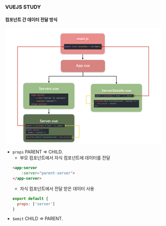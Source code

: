 ### VUEJS STUDY

#### 컴포넌트 간 데이터 전달 방식

![Components data flow](vue-cli/src/assets/componentsdata.png)

- `props` PARENT => CHILD.
  - 부모 컴포넌트에서 자식 컴포넌트에 데이터를 전달
  ```html
  <app-server
      :server="parent-server">
  </app-server>
  ```
  - 자식 컴포넌트에서 전달 받은 데이터 사용
  ```js
  export default {
    props: ['server']
  }
  ```
- `$emit` CHILD => PARENT.
